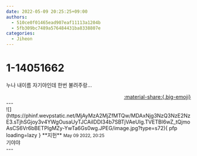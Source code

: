 ```yaml
---
date: 2022-05-09 20:25:25+09:00
authors:
  - 510ce0f01465ead907eaf11113a1204b
  - 5fb309bc7489a576484431ba8338807e
categories:
  - Jiheon
---
```


# 1-14051662

<div class="post-container" markdown="1">
<div class="content-container md-sidebar__scrollwrap" markdown="1">

누나 내이름 자기야인데 한번 불려주랑...

</div>
</div>

<div style="text-align: right;" markdown="1">
<a href="https://weverse.io/fromis9/fanpost/1-14051662" style="text-align: right;">:material-share:{.big-emoji}</a>
</div>
---

<div class="comments-container md-sidebar__scrollwrap" markdown="1">
<div class="comment" markdown="1">
<div class='id-container' markdown="1">
![](https://phinf.wevpstatic.net/MjAyMzA2MjZfMTQw/MDAxNjg3NzQ3NzE2NzE3.sTjhSGjoy3v4YWgOusaUyTJCAiIDDI34b7SBTjVAeUIg.TVETBI6wZ_tQjmoAsCS6Vr6bBETPlgMZy-YwTa6Gs0wg.JPEG/image.jpg?type=s72){ pfp loading=lazy }
**<span class="artist">지헌</span>** <small>May 09 2022, 20:25</small><br>
</div>
<div class='comment-body' markdown="1">
기야야
</div>
</div>
</div>
---
